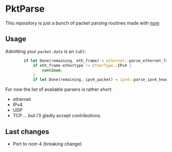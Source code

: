 # PktParse
This repository is just a bunch of packet parsing routines made with [nom](https://github.com/Geal/nom)
## Usage
Admitting your `packet.data` is an `[u8]`:
```rust
        if let Done(remaining, eth_frame) = ethernet::parse_ethernet_frame(packet.data) {
            if eth_frame.ethertype != EtherType::IPv4 {
                continue;
            }
            if let Done(remaining, ipv4_packet) = ipv4::parse_ipv4_header(remaining) {
```
For now the list of available parsers is rather short:
- ethernet
- IPv4
- UDP
- TCP
... but I'll gladly accept contributions.

## Last changes

- Port to nom 4 (breaking change)
